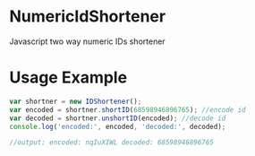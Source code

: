 # NumericIdShortener
Javascript two way numeric IDs shortener

# Usage Example
```javascript
var shortner = new IDShortener();
var encoded = shortner.shortID(68598946896765); //encode id
var decoded = shortner.unshortID(encoded); //decode id
console.log('encoded:', encoded, 'decoded:', decoded);

//output: encoded: nqIuXIWL decoded: 68598946896765
```
